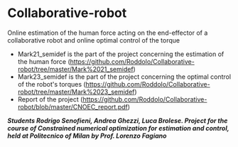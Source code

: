 # Collaborative-robot
Online estimation of the human force acting on the end-effector of a collaborative robot and online optimal control of the torque

- Mark21_semidef is the part of the project concerning the estimation of the human force (https://github.com/Roddolo/Collaborative-robot/tree/master/Mark%2021_semidef)
- Mark23_semidef is the part of the project concerning the optimal control of the robot's torques (https://github.com/Roddolo/Collaborative-robot/tree/master/Mark%2023_semidef)
- Report of the project (https://github.com/Roddolo/Collaborative-robot/blob/master/CNOEC_report.pdf)

***Students Rodrigo Senofieni, Andrea Ghezzi, Luca Brolese. Project for the course of Constrained numerical optimization for estimation and control, held at Politecnico of Milan by Prof. Lorenzo Fagiano***
